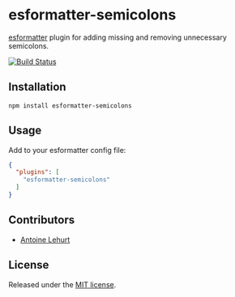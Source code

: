 # esformatter-semicolons

[esformatter][esformatter] plugin for adding missing and removing unnecessary semicolons.

[![Build Status](https://travis-ci.org/bulyshko/esformatter-semicolons.svg?branch=master)](https://travis-ci.org/bulyshko/esformatter-semicolons)

## Installation

```
npm install esformatter-semicolons
```

## Usage

Add to your esformatter config file:

```json
{
  "plugins": [
    "esformatter-semicolons"
  ]
}
```

## Contributors

* [Antoine Lehurt](https://github.com/kewah)

## License

Released under the [MIT license][license].

[esformatter]:https://github.com/millermedeiros/esformatter
[license]:https://raw.github.com/bulyshko/esformatter-semicolons/master/LICENSE
